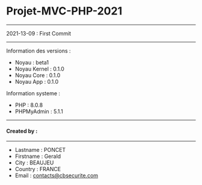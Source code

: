 ﻿# Projet-MVC-PHP-2021
 <hr>
 2021-13-09 : First Commit
 <hr>

 Information des versions : 
 - Noyau : beta1
 - Noyau Kernel : 0.1.0
 - Noyau Core : 0.1.0
 - Noyau App : 0.1.0

 Information systeme :
 - PHP : 8.0.8
 - PHPMyAdmin : 5.1.1

 <hr>
 <h4>Created by :</h4>  
 <hr>

 - Lastname : PONCET
 - Firstname : Gerald
 - City : BEAUJEU
 - Country : FRANCE
 - Email : contacts@cbsecurite.com
